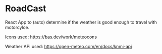 # RoadCast

React App to (auto) determine if the weather is good enough to travel with motorcylce.

Icons used: https://bas.dev/work/meteocons

Weather APi used: https://open-meteo.com/en/docs/knmi-api